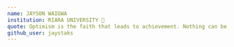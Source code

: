 ```yaml
---
name: JAYSON WAIGWA 
institution: RIARA UNIVERSITY 🚩 
quote: Optimism is the faith that leads to achievement. Nothing can be done without hope and confidence. 
github_user: jaystaks
---
```


